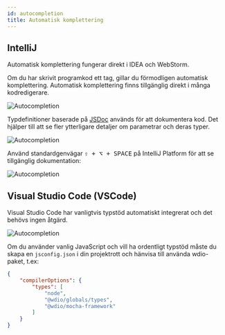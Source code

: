 ```yaml
---
id: autocompletion
title: Automatisk komplettering
---
```


## IntelliJ

Automatisk komplettering fungerar direkt i IDEA och WebStorm.

Om du har skrivit programkod ett tag, gillar du förmodligen automatisk komplettering. Automatisk komplettering finns tillgänglig direkt i många kodredigerare.

![Autocompletion](/img/autocompletion/0.png)

Typdefinitioner baserade på [JSDoc](http://usejsdoc.org/) används för att dokumentera kod. Det hjälper till att se fler ytterligare detaljer om parametrar och deras typer.

![Autocompletion](/img/autocompletion/1.png)

Använd standardgenvägar <kbd>⇧ + ⌥ + SPACE</kbd> på IntelliJ Platform för att se tillgänglig dokumentation:

![Autocompletion](/img/autocompletion/2.png)

## Visual Studio Code (VSCode)

Visual Studio Code har vanligtvis typstöd automatiskt integrerat och det behövs ingen åtgärd.

![Autocompletion](/img/autocompletion/14.png)

Om du använder vanlig JavaScript och vill ha ordentligt typstöd måste du skapa en `jsconfig.json` i din projektrott och hänvisa till använda wdio-paket, t.ex:

```json title="jsconfig.json"
{
    "compilerOptions": {
        "types": [
            "node",
            "@wdio/globals/types",
            "@wdio/mocha-framework"
        ]
    }
}
```